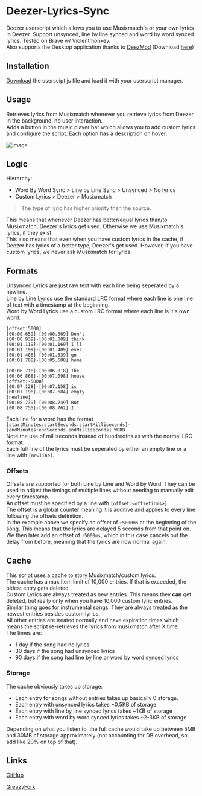 # Deezer-Lyrics-Sync
Deezer userscript which allows you to use Musixmatch's or your own lyrics in Deezer. Support unsynced, line by line synced and word by word synced lyrics.
Tested on Brave w/ Violentmonkey.\
Also supports the Desktop application thanks to [DeezMod](https://github.com/bertigert/DeezMod) (Download [here](https://github.com/bertigert/DeezMod/tree/main/plugins/lyrics_sync))

## Installation
[Download](https://github.com/bertigert/Deezer-Lyrics-Sync/blob/main/lyrics_sync.user.js) the userscipt js file and load it with your userscript manager.

## Usage
Retrieves lyrics from Musixmatch whenever you retrieve lyrics from Deezer in the background, no user interaction.\
Adds a button in the music player bar which allows you to add custom lyrics and configure the script. Each option has a description on hover.

![image](https://github.com/user-attachments/assets/d9e0b2e8-e2bd-45d4-ae35-2829fdabb114)

## Logic
Hierarchy:
  - Word By Word Sync > Line by Line Sync > Unsynced > No lyrics
  - Custom Lyrics > Deezer > Musixmatch

> The type of lyric has higher priority than the source.

This means that whenever Deezer has better/equal lyrics than/to Musixmatch, Deezer's lyrics get used. Otherwise we use Musixmatch's lyrics, if they exist.\
This also means that even when you have custom lyrics in the cache, if Deezer has lyrics of a better type, Deezer's get used. However, if you have custom lyrics, we never ask Musixmatch for lyrics.

## Formats
Unsynced Lyrics are just raw text with each line being seperated by a newline.\
Line by Line Lyrics use the standard LRC format where each line is one line of text with a timestamp at the beginning.\
Word by Word Lyrics use a custom LRC format where each line is it's own word:

```
[offset:5000]
[00:00.659]-[00:00.869] Don't
[00:00.939]-[00:01.089] think
[00:01.119]-[00:01.169] I'll
[00:01.199]-[00:01.409] ever
[00:01.488]-[00:01.639] go
[00:01.788]-[00:05.608] home

[00:06.718]-[00:06.818] The
[00:06.868]-[00:07.098] house
[offset:-5000]
[00:07.128]-[00:07.158] is
[00:07.198]-[00:07.684] empty
[newline]
[00:08.739]-[00:08.749] But
[00:08.755]-[00:08.762] I
```
Each line for a word has the format `[startMinutes:startSeconds.startMilliseconds]-[endMinutes:endSeconds.endMilliseconds] WORD`\
Note the use of milliseconds instead of hundredths as with the normal LRC format.\
Each full line of the lyrics must be seperated by either an empty line or a line with `[newline]`.

### Offsets
Offsets are supported for both Line by Line and Word by Word. They can be used to adjust the timings of multiple lines without needing to manually edit every timestamp.\
An offset must be specified by a line with `[offset:<offsetinms>]`.\
The offset is a global counter meaning it is additive and applies to every line following the offsets definition.\
In the example above we specify an offset of `+5000ms` at the beginning of the song. This means that the lyrics are delayed 5 seconds from that point on. We then later add an offset of `-5000ms`, which in this case cancels out the delay from before, meaning that the lyrics are now normal again.

## Cache
This script uses a cache to story Musixmatch/custom lyrics.\
The cache has a max item limit of 10,000 entries. If that is exceeded, the oldest entry gets deleted.\
Custom Lyrics are always treated as new entries. This means they **can** get deleted, but really only when you have 10,000 custom lyric entries.\
Similar thing goes for instrumental songs. They are always treated as the newest entries besides custom lyrics.\
All other entries are treated normally and have expiration times which means the script re-retrieves the lyrics from musixmatch after X time.\
The times are:
  - 1 day if the song had no lyrics
  - 30 days if the song had unsynced lyrics
  - 90 days if the song had line by line or word by word synced lyrics

### Storage
The cache obviously takes up storage:
  - Each entry for songs without entries takes up basically 0 storage.
  - Each entry with unsynced lyrics takes ~0.5KB of storage
  - Each entry with line by line synced lyrics takes ~1KB of storage
  - Each entry with word by word synced lyrics takes ~2-3KB of storage

Depending on what you listen to, the full cache would take up between 5MB and 30MB of storage approximately (not accounting for DB overhead, so add like 20% on top of that).

## Links
[GitHub](https://github.com/bertigert/Deezer-Lyrics-Sync)

[GreazyFork](https://greasyfork.org/en/scripts/529734)
